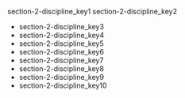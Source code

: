 section-2-discipline_key1
section-2-discipline_key2
- section-2-discipline_key3
- section-2-discipline_key4
- section-2-discipline_key5
- section-2-discipline_key6
- section-2-discipline_key7
- section-2-discipline_key8
- section-2-discipline_key9
- section-2-discipline_key10
